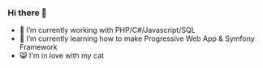 ### Hi there 👋

- 🔭 I’m currently working with PHP/C#/Javascript/SQL
- 🌱 I’m currently learning how to make Progressive Web App & Symfony Framework
- :smile_cat: I'm in love with my cat
